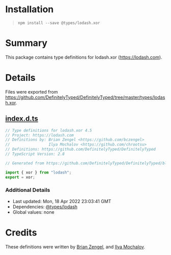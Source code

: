 # Installation
> `npm install --save @types/lodash.xor`

# Summary
This package contains type definitions for lodash.xor (https://lodash.com).

# Details
Files were exported from https://github.com/DefinitelyTyped/DefinitelyTyped/tree/master/types/lodash.xor.
## [index.d.ts](https://github.com/DefinitelyTyped/DefinitelyTyped/tree/master/types/lodash.xor/index.d.ts)
````ts
// Type definitions for lodash.xor 4.5
// Project: https://lodash.com
// Definitions by: Brian Zengel <https://github.com/bczengel>
//                 Ilya Mochalov <https://github.com/chrootsu>
// Definitions: https://github.com/DefinitelyTyped/DefinitelyTyped
// TypeScript Version: 2.8

// Generated from https://github.com/DefinitelyTyped/DefinitelyTyped/blob/master/types/lodash/scripts/generate-modules.ts

import { xor } from "lodash";
export = xor;

````

### Additional Details
 * Last updated: Mon, 18 Apr 2022 23:03:41 GMT
 * Dependencies: [@types/lodash](https://npmjs.com/package/@types/lodash)
 * Global values: none

# Credits
These definitions were written by [Brian Zengel](https://github.com/bczengel), and [Ilya Mochalov](https://github.com/chrootsu).
